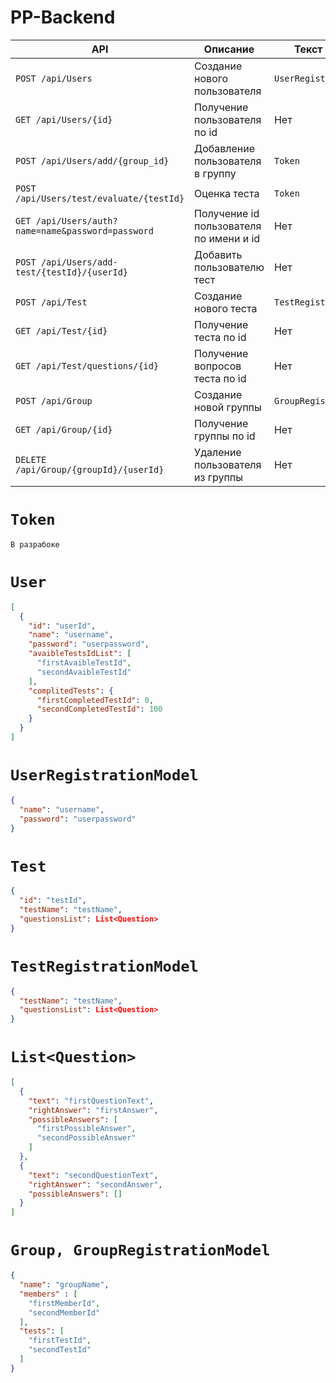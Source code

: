 # PP-Backend
| **API**                                           | **Описание**                            | **Текст запроса**        | **Текст ответа** |
|---------------------------------------------------|-----------------------------------------|--------------------------|------------------|
| `POST /api/Users`                                 | Создание нового пользователя            | `UserRegistrationModel`  | Нет              |
| `GET /api/Users/{id}`                             | Получение пользователя по id            | Нет                      | `User`           |
| `POST /api/Users/add/{group_id}`                  | Добавление  пользователя в группу       | `Token`                  | Нет              |
| `POST /api/Users/test/evaluate/{testId}`          | Оценка теста                            | `Token`                  | Нет              |
| `GET /api/Users/auth?name=name&password=password` | Получение id пользователя по имени и id | Нет                      | id пользователя  |
| `POST /api/Users/add-test/{testId}/{userId}`      | Добавить пользователю тест              | Нет                      | Нет              |
| `POST /api/Test`                                  | Создание нового теста                   | `TestRegistrationModel`  | Нет              |
| `GET /api/Test/{id}`                              | Получение теста по id                   | Нет                      | `Test`           |
| `GET /api/Test/questions/{id}`                    | Получение вопросов теста по id          | Нет                      | `List<Question>` |
| `POST /api/Group`                                 | Создание новой группы                   | `GroupRegistrationModel` | Нет              |
| `GET /api/Group/{id}`                             | Получение группы по id                  | Нет                      | `Group`          |
| `DELETE /api/Group/{groupId}/{userId}`            | Удаление пользователя из группы         | Нет                      | Нет              |

# `Token`
```text
В разрабоке
```

# `User`
```json
[
  {
    "id": "userId",
    "name": "username",
    "password": "userpassword",
    "avaibleTestsIdList": [
      "firstAvaibleTestId",
      "secondAvaibleTestId"
    ],
    "complitedTests": {
      "firstCompletedTestId": 0,
      "secondCompletedTestId": 100
    }
  }
]
```

# `UserRegistrationModel`
```json
{
  "name": "username",
  "password": "userpassword"
}
```

# `Test`
```json
{
  "id": "testId",
  "testName": "testName",
  "questionsList": List<Question>
}
```

# `TestRegistrationModel`
```json
{
  "testName": "testName",
  "questionsList": List<Question>
}
```

# `List<Question>`
```json
[
  {
    "text": "firstQuestionText",
    "rightAnswer": "firstAnswer",
    "possibleAnswers": [
      "firstPossibleAnswer",
      "secondPossibleAnswer"
    ]
  },
  {
    "text": "secondQuestionText",
    "rightAnswer": "secondAnswer",
    "possibleAnswers": []
  }
]
```

# `Group, GroupRegistrationModel`
```json
{
  "name": "groupName",
  "members" : [
    "firstMemberId",
    "secondMemberId"
  ],
  "tests": [
    "firstTestId",
    "secondTestId"
  ]
}
```
